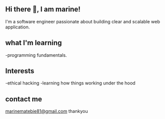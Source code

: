 ## Hi there 👋, I am marine!

I'm a software engineer passionate about building clear and scalable web application.

## what I'm learning 
-programming fundamentals.

## Interests 
-ethical hacking 
-learning how things working under the hood 

## contact me 
marinematebie81@gmail.com 
thankyou
